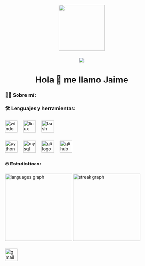 <!-- ![Top Langs](https://github-readme-stats.vercel.app/api/top-langs/?username=Jaime-Moranchel&langs_count=8&theme=dracula) -->

<div align="center">
  <img height="150" src="https://camo.githubusercontent.com/62da68eb62b1e5f175f7d1f0191dd89a653d7908feb22d37d4a0ab07365d6791/68747470733a2f2f6d656469612e67697068792e636f6d2f6d656469612f4d3967624264396e6244724f5475314d71782f67697068792e676966"  />
</div>

###

<div align="center">
  <img src="https://visitor-badge.laobi.icu/badge?page_id=Jaime-Moranchel.Jaime-Moranchel&"  />
</div>

###

<h1 align="center">Hola 👋 me llamo Jaime</h1>

###

<h3 align="left">👩‍💻  Sobre mí:</h3>

###

<!-- <p align="left">I'm ... from ....<br><br>- 🔭 I’m working as ...<br>- 📚 I'm currently learning ...<br>- ⚡ In my free time I ...</p> -->

###

<h3 align="left">🛠 Lenguajes y herramientas:</h3>

###

<div align="left">
  <img src="https://cdn.jsdelivr.net/gh/devicons/devicon/icons/windows8/windows8-original.svg" height="40" alt="windows8 logo"  />
  <img width="12" />
  <img src="https://cdn.jsdelivr.net/gh/devicons/devicon/icons/linux/linux-original.svg" height="40" alt="linux logo"  />
  <img width="12" />
  <img src="https://cdn.jsdelivr.net/gh/devicons/devicon/icons/bash/bash-original.svg" height="40" alt="bash logo"  />
</div>

###

<div align="left">
  <img src="https://cdn.jsdelivr.net/gh/devicons/devicon/icons/python/python-original.svg" height="40" alt="python logo"  />
  <img width="12" />
  <img src="https://cdn.jsdelivr.net/gh/devicons/devicon/icons/mysql/mysql-original.svg" height="40" alt="mysql logo"  />
  <img width="12" />
  <img src="https://cdn.jsdelivr.net/gh/devicons/devicon/icons/git/git-original.svg" height="40" alt="git logo"  />
  <img width="12" />
  <img src="https://cdn.jsdelivr.net/gh/devicons/devicon/icons/github/github-original.svg" height="40" alt="github logo"  />
</div>

###

<h3 align="left">🔥   Estadísticas:</h3>

###

<div align="left">
  <img src="https://github-readme-stats.vercel.app/api/top-langs?username=Jaime-Moranchel&locale=es&hide_title=false&layout=compact&card_width=320&langs_count=5&theme=github_dark&hide_border=false&order=2" height="220" alt="languages graph"  />
  <img src="https://streak-stats.demolab.com?user=Jaime-Moranchel&locale=en&mode=daily&theme=github_dark&hide_border=false&border_radius=5&order=3" height="220" alt="streak graph"  />
</div>

###

<div align="left">
  <a href="mailto:jaimemoranchelpina@gmail.com" target="_blank">
    <img src="https://img.shields.io/static/v1?message=Email%20personal&logo=gmail&label=(respuesta%20lenta)&color=D14836&logoColor=white&labelColor=&style=for-the-badge" height="40" alt="gmail logo"  />
  </a>
</div>

###
